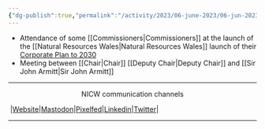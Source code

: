 ```yaml
---
{"dg-publish":true,"permalink":"/activity/2023/06-june-2023/06-jun-2023/"}
---
```


- Attendance of some [[Commissioners\|Commissioners]] at the launch of the [[Natural Resources Wales\|Natural Resources Wales]] launch of their [Corporate Plan to 2030](https://naturalresources.wales/about-us/what-we-do/strategies-and-plans/our-corporate-plan-to-2030-nature-and-people-thriving-together/?lang=en)
- Meeting between [[Chair\|Chair]] [[Deputy Chair\|Deputy Chair]] and [[Sir John Armitt\|Sir John Armitt]]
***
<p style="text-align: center;">NICW communication channels</p>

󠁧 |[Website](https://nationalinfrastructurecommission.wales)|[Mastodon](https://toot.wales/@NICW)|[Pixelfed](https://pix.toot.wales/NICW)|[Linkedin](https://www.linkedin.com/company/26268509/)|[Twitter](https://twitter.com/InfraCommCymru)|
***
